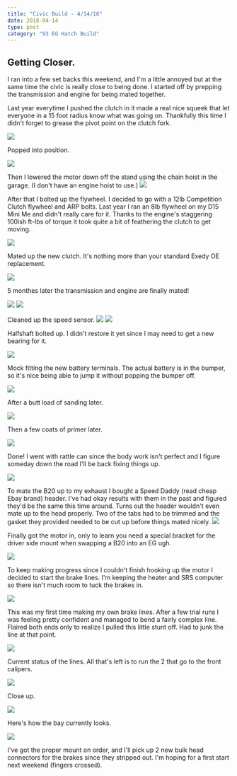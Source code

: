 ```yaml
---
title: "Civic Build - 4/14/18"
date: 2018-04-14
type: post
category: "93 EG Hatch Build"
---
```


## Getting Closer.

I ran into a few set backs this weekend, and I'm a little annoyed but at the same time the civic is really close to being done. I started off by prepping the transmission and engine for being mated together.

Last year everytime I pushed the clutch in it made a real nice squeek that let everyone in a 15 foot radius know what was going on. Thankfully this time I didn't forget to grease the pivot point on the clutch fork.

![](images/1.jpg)

Popped into position.

![](images/2.jpg)

Then I lowered the motor down off the stand using the chain hoist in the garage. (I don't have an engine hoist to use.)
![](images/3.jpg)

After that I bolted up the flywheel. I decided to go with a 12lb Competition Clutch flywheel and ARP bolts. Last year I ran an 8lb flywheel on my D15 Mini Me and didn't really care for it. Thanks to the engine's staggering 100ish ft-lbs of torque it took quite a bit of feathering the clutch to get moving.

![](images/4.jpg)

Mated up the new clutch. It's nothing more than your standard Exedy OE replacement.

![](images/5.jpg)

5 monthes later the transmission and engine are finally mated!

![](images/6.jpg)
![](images/7.jpg)

Cleaned up the speed sensor.
![](images/8.jpg)
![](images/9.jpg)

Halfshaft bolted up. I didn't restore it yet since I may need to get a new bearing for it.

![](images/10.jpg)

Mock fitting the new battery terminals. The actual battery is in the bumper, so it's nice being able to jump it without popping the bumper off.

![](images/11.jpg)

After a butt load of sanding later.

![](images/12.jpg)

Then a few coats of primer later.

![](images/13.jpg)

Done! I went with rattle can since the body work isn't perfect and I figure someday down the road I'll be back fixing things up.

![](images/14.jpg)

To mate the B20 up to my exhaust I bought a Speed Daddy (read cheap Ebay brand) header. I've had okay results with them in the past and figured they'd be the same this time around. Turns out the header wouldn't even mate up to the head properly. Two of the tabs had to be trimmed and the gasket they provided needed to be cut up before things mated nicely.
![](images/15.jpg)

Finally got the motor in, only to learn you need a special bracket for the driver side mount when swapping a B20 into an EG ugh.

![](images/16.jpg)

To keep making progress since I couldn't finish hooking up the motor I decided to start the brake lines. I'm keeping the heater and SRS computer so there isn't much room to tuck the brakes in.

![](images/19.jpg)

This was my first time making my own brake lines. After a few trial runs I was feeling pretty confident and managed to bend a fairly complex line. Flaired both ends only to realize I pulled this little stunt off. Had to junk the line at that point.

![](images/20.jpg)

Current status of the lines. All that's left is to run the 2 that go to the front calipers.

![](images/23.jpg)

Close up.

![](images/24.jpg)

Here's how the bay currently looks.

![](images/18.jpg)

I've got the proper mount on order, and I'll pick up 2 new bulk head connectors for the brakes since they stripped out. I'm hoping for a first start next weekend (fingers crossed).
